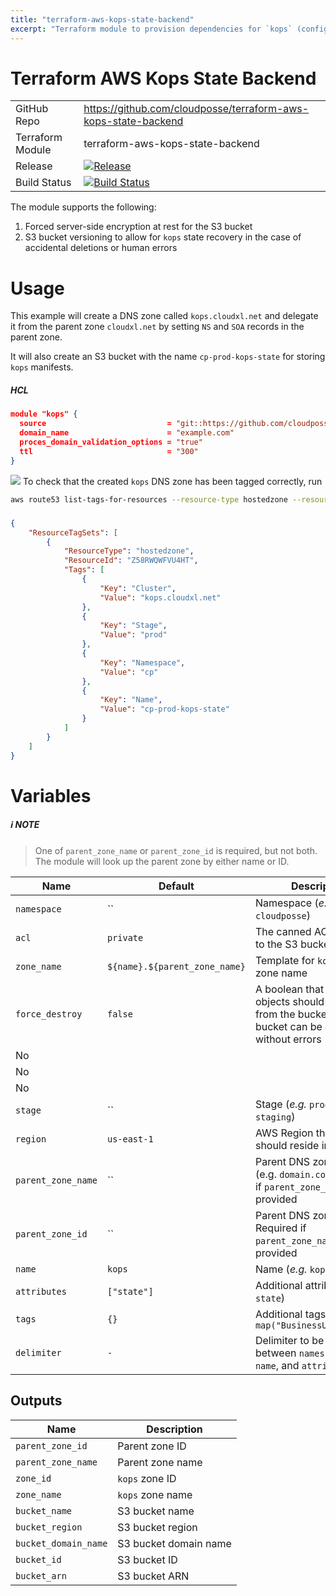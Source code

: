 ```yaml
---
title: "terraform-aws-kops-state-backend"
excerpt: "Terraform module to provision dependencies for `kops` (config S3 bucket & DNS zone)."
---
```

# Terraform AWS Kops State Backend 


|||
|------|------|
|GitHub Repo|https://github.com/cloudposse/terraform-aws-kops-state-backend|
|Terraform Module|terraform-aws-kops-state-backend|
|Release|[![Release](https://img.shields.io/github/release/cloudposse/terraform-aws-kops-state-backend.svg)](https://github.com/cloudposse/terraform-aws-kops-state-backend/releases)|
|Build Status|[![Build Status](https://travis-ci.org/cloudposse/terraform-aws-kops-state-backend.svg?branch=master)](https://travis-ci.org/cloudposse/terraform-aws-kops-state-backend)|


The module supports the following:

1. Forced server-side encryption at rest for the S3 bucket
2. S3 bucket versioning to allow for `kops` state recovery in the case of accidental deletions or human errors


# Usage

This example will create a DNS zone called `kops.cloudxl.net` and delegate it from the parent zone `cloudxl.net` by setting `NS` and `SOA` records in the parent zone.

It will also create an S3 bucket with the name `cp-prod-kops-state` for storing `kops` manifests.


##### HCL
```json
module "kops" {
  source                           = "git::https://github.com/cloudposse/terraform-aws-kops-state-backend.git?ref=master"
  domain_name                      = "example.com"
  proces_domain_validation_options = "true"
  ttl                              = "300"
}
```


![](/images/e347aef-kops-state-backend.png)
To check that the created `kops` DNS zone has been tagged correctly, run

```sh
aws route53 list-tags-for-resources --resource-type hostedzone --resource-ids Z58RWQWFVU4HT
```


##### 
```json
{
    "ResourceTagSets": [
        {
            "ResourceType": "hostedzone",
            "ResourceId": "Z58RWQWFVU4HT",
            "Tags": [
                {
                    "Key": "Cluster",
                    "Value": "kops.cloudxl.net"
                },
                {
                    "Key": "Stage",
                    "Value": "prod"
                },
                {
                    "Key": "Namespace",
                    "Value": "cp"
                },
                {
                    "Key": "Name",
                    "Value": "cp-prod-kops-state"
                }
            ]
        }
    ]
}
```

# Variables

##### :information_source: NOTE
> One of `parent_zone_name` or `parent_zone_id` is required, but not both.
 >The module will look up the parent zone by either name or ID.



|Name|Default|Description|Required|
|------|------|------|------|
|`namespace`|``|Namespace (_e.g._ `cp` or `cloudposse`)|Yes|
|`acl`|`private`|The canned ACL to apply to the S3 bucket|No|
|`zone_name`|`${name}.${parent_zone_name}`|Template for `kops` DNS zone name|No|
|`force_destroy`|`false`|A boolean that indicates all objects should be deleted from the bucket so that the bucket can be destroyed without errors|No|
|No|
|No|
|No|
|`stage`|``|Stage (_e.g._ `prod`, `dev`, `staging`)|Yes|
|`region`|`us-east-1`|AWS Region the S3 bucket should reside in|Yes|
|`parent_zone_name`|``|Parent DNS zone name (e.g. `domain.com`). Required if `parent_zone_id` is not provided|Yes|
|`parent_zone_id`|``|Parent DNS zone ID. Required if `parent_zone_name` is not provided|Yes|
|`name`|`kops`|Name  (_e.g._ `kops`)|No|
|`attributes`|`["state"]`|Additional attributes (_e.g._ `state`)|No|
|`tags`|`{}`|Additional tags  (_e.g._ `map("BusinessUnit","XYZ")`|No|
|`delimiter`|`-`|Delimiter to be used between `namespace`, `stage`, `name`, and `attributes`|No|

## Outputs

|Name|Description|
|------|------|
|`parent_zone_id`|Parent zone ID|
|`parent_zone_name`|Parent zone name|
|`zone_id`|`kops` zone ID|
|`zone_name`|`kops` zone name|
|`bucket_name`|S3 bucket name|
|`bucket_region`|S3 bucket region|
|`bucket_domain_name`|S3 bucket domain name|
|`bucket_id`|S3 bucket ID|
|`bucket_arn`|S3 bucket ARN|
